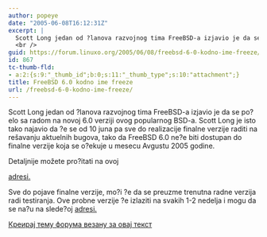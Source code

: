 ```yaml
---
author: popeye
date: "2005-06-08T16:12:31Z"
excerpt: |
  Scott Long jedan od ?lanova razvojnog tima FreeBSD-a izjavio je da se po?elo sa radom na novoj 6.0 verziji ovog popularnog BSD-a. Scott Long je isto tako najavio da ?e se od 10 juna pa sve do realizacije finalne verzije raditi na rešavanju aktuelnih bugova, tako da FreeBSD 6.0 ne?e biti dostupan do finalne verzije koja se o?ekuje u mesecu Avgustu 2005 godine.<br />
  <br />
guid: https://forum.linuxo.org/2005/06/08/freebsd-6-0-kodno-ime-freeze/
id: 867
tc-thumb-fld:
- a:2:{s:9:"_thumb_id";b:0;s:11:"_thumb_type";s:10:"attachment";}
title: FreeBSD 6.0 kodno ime freeze
url: /freebsd-6-0-kodno-ime-freeze/
---
```

Scott Long jedan od ?lanova razvojnog tima FreeBSD-a izjavio je da se po?elo sa radom na novoj 6.0 verziji ovog popularnog BSD-a. Scott Long je isto tako najavio da ?e se od 10 juna pa sve do realizacije finalne verzije raditi na rešavanju aktuelnih bugova, tako da FreeBSD 6.0 ne?e biti dostupan do finalne verzije koja se o?ekuje u mesecu Avgustu 2005 godine.

<!--break-->Detaljnije možete pro?itati na ovoj 

[adresi.](http://www.bsdforums.org/forums/showthread.php?threadid=31759) 

Sve do pojave finalne verzije, mo?i ?e da se preuzme trenutna radne verzija radi testiranja. Ove probne verzije ?e izlaziti na svakih 1-2 nedelja i mogu da se na?u na slede?oj [adresi.](ftp://ftp.freebsd.org/pub/FreeBSD/snapshots/Jun_2005/) 

[Креирај тему форума везану за овај текст](https://linuxo.org/nova-tema-na-forumu/?se_pid=867)